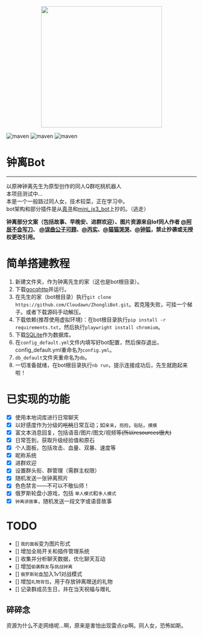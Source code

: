 <div align=center><img width="320" height="320" src="https://s2.loli.net/2022/07/28/ijPWQzoX1rCVOme.jpg"/></div>

![maven](https://img.shields.io/badge/python-3.10%2B-blue)
![maven](https://img.shields.io/badge/nonebot-2.0.0b4-yellow)
![maven](https://img.shields.io/badge/go--cqhttp-1.0.0-red)

 # 钟离Bot
****
 以原神钟离先生为原型创作的同人Q群吃桃机器人<br>
本项目测试中...<br>
本是一个一般路过同人女，技术较菜，正在学习中。<br>
bot架构和部分插件是从[真寻](https://github.com/HibiKier/zhenxun_bot)和[mini_jx3_bot](https://github.com/JustUndertaker/mini_jx3_bot)上抄的。（逃走）<br>

**钟离部分文案（包括故事、早晚安、进群欢迎）、图片资源来自lof同人作者 [@阿辰不会写刀](https://whz0508.lofter.com)、 [@误曲公子可顾](https://wuqugongzikegu.lofter.com)、[@丙实](https://tuzimulang.lofter.com)、[@猫猫哭哭](https://moraxmywife.lofter.com)、[@钟狐](https://huidanqing464.lofter.com)，禁止抄袭或无授权更改引用。**<BR>

# 简单搭建教程
1. 新建文件夹，作为钟离先生的家（这也是bot根目录）。
2. 下载[gocqhttp](https://docs.go-cqhttp.org/)并运行。
3. 在先生的家（bot根目录）执行``git clone https://github.com/Cloudawn/ZhongliBot.git``。若克隆失败，可挂一个梯子。或者下载源码手动解压。
4. 下载依赖(推荐使用虚拟环境)：在bot根目录执行``pip install -r requirements.txt``，然后执行``playwright install chromium``。
5. 下载[SQLite](https://www.sqlite.org/index.html)作为数据库。
6. 在``config_default.yml``文件内填写好bot配置，然后保存退出，config_default.yml重命名为``config.yml``。
7. ``db_default``文件夹重命名为``db``。
8. 一切准备就绪，在bot根目录执行``nb run``，提示连接成功后，先生就跑起来啦！
 
 
# 已实现的功能
- [x] 使用本地词库进行日常聊天
- [x] 以好感度作为分级的~~吃桃~~日常互动；如``亲亲``，``抱抱``，``贴贴``，``摸摸``
- [x] 富文本消息回复，包括语音/图片/图文/视频等~~(所以resources很大)~~
- [x] 日常签到，获取升级经验值和原石
- [x] 个人面板，包括攻击、血量、双暴、速度等
- [x] 昵称系统
- [x] 进群欢迎
- [x] 设置群头衔、群管理（需群主权限）
- [x] 随机发送一张钟离照片
- [x] 色色禁言——不可以不敬仙师！
- [x] 俄罗斯轮盘小游戏，包括 ``单人模式``和``多人模式``
- [x] ``钟离讲故事``，随机发送一段文字或语音故事

# TODO
- [] ``我的面板``变为图片形式
- [] 增加全局开关和插件管理系统
- [] 收集并分析聊天数据，优化聊天互动
- [] 增加``偷袭群友``与``挑战钟离``
- [] ``俄罗斯轮盘``加入1v1对战模式
- [] 增加``礼物背包``，用于存放钟离赠送的礼物
- [] 记录群成员生日，并在当天祝福与赠礼
 
 ## 碎碎念
 资源为什么不走网络呢...啊，原来是害怕出现雷点cp啊。同人女，恐怖如斯。
